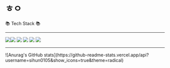 # ㅎㅇ

📚 Tech Stack 📚
<hr/>
<img src="https://img.shields.io/badge/React-61DAFB?style=for-the-badge&logo=React&logoColor=black"/><img src="https://img.shields.io/badge/Node.js-339933?style=for-the-badge&logo=Node.js&logoColor=black"/>
<img src="https://img.shields.io/badge/MySQL-4479A1?style=for-the-badge&logo=MySQL&logoColor=black"/>
<img src="https://img.shields.io/badge/Sequelize-52B0E7?style=for-the-badge&logo=Sequelize&logoColor=black"/>
<img src="https://img.shields.io/badge/JavaScript-F7DF1E?style=for-the-badge&logo=JavaScript&logoColor=black"/>
<img src="https://img.shields.io/badge/TypeScript-3178C6?style=for-the-badge&logo=TypeScript&logoColor=black"/>
<hr/>
![Anurag's GitHub stats](https://github-readme-stats.vercel.app/api?username=sihun0105&show_icons=true&theme=radical)



<!--
**sihun0105/sihun0105** is a ✨ _special_ ✨ repository because its `README.md` (this file) appears on your GitHub profile.

Here are some ideas to get you started:

- 🔭 I’m currently working on ...
- 🌱 I’m currently learning ...
- 👯 I’m looking to collaborate on ...
- 🤔 I’m looking for help with ...
- 💬 Ask me about ...
- 📫 How to reach me: ...
- 😄 Pronouns: ...
- ⚡ Fun fact: ...
-->
